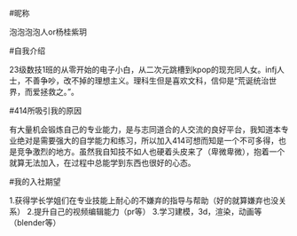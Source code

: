 #昵称

泡泡泡泡人or杨桂紫玥

#自我介绍

23级数技1班的从零开始的电子小白，从二次元跳槽到kpop的现充同人女。infj人士，不善争吵，改不掉的理想主义。理科生但是喜欢文科，信仰是“荒诞统治世界，而爱拯救之。”。

#414所吸引我的原因

有大量机会锻炼自己的专业能力，是与志同道合的人交流的良好平台，我知道本专业绝对是需要强大的自学能力和练习，所以加入414可想而知是一个不可多得，也是竞争激烈的地方。虽然我自知技不如人也硬着头皮来了（卑微卑微），抱着一个就算无法加入，在过程中总能学到东西也很好的心态。

#我的入社期望

1.获得学长学姐们在专业技能上耐心的不嫌弃的指导与帮助（好的就算嫌弃也没关系）
2.提升自己的视频编辑能力（pr等）
3.学习建模，3d，渲染，动画等（blender等）

